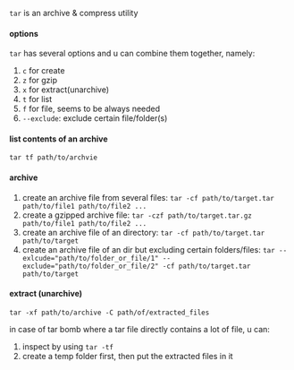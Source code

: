 `tar` is an archive & compress utility

#### options

`tar` has several options and u can combine them together, namely:

1. `c` for create
2. `z` for gzip
3. `x` for extract(unarchive)
4. `t` for list
5. `f` for file, seems to be always needed
6. `--exclude`: exclude certain file/folder(s)

#### list contents of an archive

`tar tf path/to/archvie`

#### archive

1. create an archive file from several files: `tar -cf path/to/target.tar path/to/file1 path/to/file2 ...`
2. create a gzipped archive file: `tar -czf path/to/target.tar.gz path/to/file1 path/to/file2 ...`
3. create an archive file of an directory: `tar -cf path/to/target.tar path/to/target`
4. create an archive file of an dir but excluding certain folders/files: `tar --exlcude="path/to/folder_or_file/1" --exclude="path/to/folder_or_file/2" -cf path/to/target.tar path/to/target`

#### extract (unarchive)

`tar -xf path/to/archive -C path/of/extracted_files`

in case of tar bomb where a tar file directly contains a lot of file, u can:

1. inspect by using `tar -tf`
2. create a temp folder first, then put the extracted files in it

